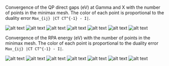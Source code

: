 Convergence of the QP direct gaps (eV) at Gamma and X with the number of points in the minimax mesh.
The color of each point is proportional to the duality error `Max_{ij} |CT CT^{-1} - I|`.

![alt text](https://github.com/gmatteo/minimax_paper/blob/main/DATA_GWR/Bn.png)
![alt text](https://github.com/gmatteo/minimax_paper/blob/main/DATA_GWR/C.png)
![alt text](https://github.com/gmatteo/minimax_paper/blob/main/DATA_GWR/GaAs.png)
![alt text](https://github.com/gmatteo/minimax_paper/blob/main/DATA_GWR/LiF.png)
![alt text](https://github.com/gmatteo/minimax_paper/blob/main/DATA_GWR/MgO.png)
![alt text](https://github.com/gmatteo/minimax_paper/blob/main/DATA_GWR/Si.png)
![alt text](https://github.com/gmatteo/minimax_paper/blob/main/DATA_GWR/SiC.png)


Convergence of the RPA energy (eV) with the number of points in the minimax mesh.
The color of each point is proportional to the duality error `Max_{ij} |CT CT^{-1} - I|`.

![alt text](https://github.com/gmatteo/minimax_paper/blob/main/DATA_RPA/Bn.png)
![alt text](https://github.com/gmatteo/minimax_paper/blob/main/DATA_RPA/C.png)
![alt text](https://github.com/gmatteo/minimax_paper/blob/main/DATA_RPA/GaAs.png)
![alt text](https://github.com/gmatteo/minimax_paper/blob/main/DATA_RPA/LiF.png)
![alt text](https://github.com/gmatteo/minimax_paper/blob/main/DATA_RPA/MgO.png)
![alt text](https://github.com/gmatteo/minimax_paper/blob/main/DATA_RPA/Si.png)
![alt text](https://github.com/gmatteo/minimax_paper/blob/main/DATA_RPA/SiC.png)
